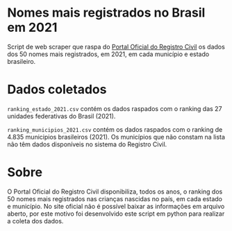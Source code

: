 # Nomes mais registrados no Brasil em 2021
Script de web scraper que raspa do [Portal Oficial do Registro Civil](https://transparencia.registrocivil.org.br/inicio) os dados dos 50 nomes mais registrados, em 2021, em cada município e estado brasileiro.
# Dados coletados
`ranking_estado_2021.csv` contém os dados raspados com o ranking das 27 unidades federativas do Brasil (2021).

`ranking_municipios_2021.csv` contém os dados raspados com o ranking de 4.835 municipios brasileiros (2021). Os municípios que não constam na lista não têm dados disponíveis no sistema do Registro Civil.
# Sobre
O Portal Oficial do Registro Civil disponibiliza, todos os anos, o ranking dos 50 nomes mais registrados nas crianças nascidas no país, em cada estado e município. No site oficial não é possível baixar as informações em arquivo aberto, por este motivo foi desenvolvido este script em python para realizar a coleta dos dados.


